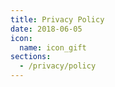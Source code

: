 ```yaml
---
title: Privacy Policy
date: 2018-06-05
icon:
  name: icon_gift
sections:
  - /privacy/policy
---
```

